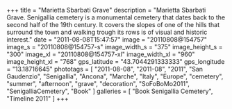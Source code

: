 +++
title = "Marietta Sbarbati Grave"
description = "Marietta Sbarbati Grave. Senigallia cemetery is a monumental cemetery that dates back to the second half of the 19th century. It covers the slopes of one of the hills that surround the town and walking trough its rows is of visual and historic interest."
date = "2011-08-08T15:47:57"
image = "20110808@154757"
image_s = "20110808@154757-s"
image_width_s = "375"
image_height_s = "300"
image_xl = "20110808@154757-xl"
image_width_xl = "960"
image_height_xl = "768"
gps_latitude = "43.7044291333333"
gps_longitude = "13.18716645"
phototags = [ "2011-08-08", "2011-08", "2011", "San Gaudenzio", "Senigallia", "Ancona", "Marche", "Italy", "Europe", "cemetery", "summer", "afternoon", "grave", "decoration", "SoFoBoMo2011", "SenigalliaCemetery", "Book" ]
galleries = [ "Book Senigallia Cemetery", "Timeline 2011" ]
+++
